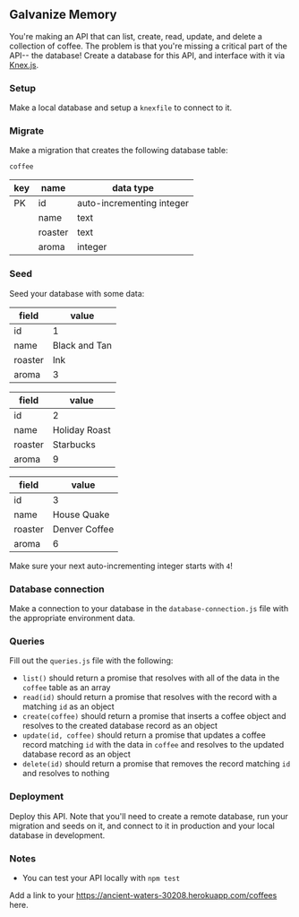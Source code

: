 ## Galvanize Memory

You're making an API that can list, create, read, update, and delete a collection of coffee. The problem is that you're missing a critical part of the API-- the database! Create a database for this API, and interface with it via [Knex.js](https://knexjs.org).

### Setup

Make a local database and setup a `knexfile` to connect to it.

### Migrate

Make a migration that creates the following database table:

`coffee`

| key | name       | data type                 |
| --- | ---------- | ------------------------- |
| PK  | id         | auto-incrementing integer |
|     | name       | text                      |
|     | roaster    | text                      |
|     | aroma      | integer                   |

### Seed

Seed your database with some data:

| field      | value             |
| ---------- | ----------------- |
| id         | 1                 |
| name       | Black and Tan     |
| roaster    | Ink               |
| aroma      | 3                 |

| field      | value             |
| ---------- | ----------------- |
| id         | 2                 |
| name       | Holiday Roast     |
| roaster    | Starbucks         |
| aroma      | 9                 |

| field      | value             |
| ---------- | ----------------- |
| id         | 3                 |
| name       | House Quake       |
| roaster    | Denver Coffee     |
| aroma      | 6                 |


Make sure your next auto-incrementing integer starts with `4`!

### Database connection

Make a connection to your database in the `database-connection.js` file with the appropriate environment data.

### Queries

Fill out the `queries.js` file with the following:

* `list()` should return a promise that resolves with all of the data in the `coffee` table as an array
* `read(id)` should return a promise that resolves with the record with a matching `id` as an object
* `create(coffee)` should return a promise that inserts a coffee object and resolves to the created database record as an object
* `update(id, coffee)` should return a promise that updates a coffee record matching `id` with the data in `coffee` and resolves to the updated database record as an object
* `delete(id)` should return a promise that removes the record matching `id` and resolves to nothing

### Deployment

Deploy this API. Note that you'll need to create a remote database, run your migration and seeds on it, and connect to it in production and your local database in development.

### Notes

* You can test your API locally with `npm test`

Add a link to your https://ancient-waters-30208.herokuapp.com/coffees here.

